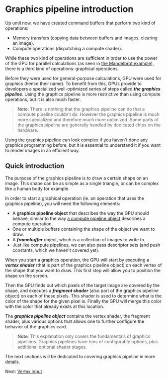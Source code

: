 # Graphics pipeline introduction

Up until now, we have created command buffers that perform two kind of operations:

- Memory transfers (copying data between buffers and images, clearing an image).
- Compute operations (dispatching a compute shader).

While these two kind of operations are sufficient in order to use the power of the GPU for
parallel calculations (as seen in [the Mandelbrot example](/guide/mandelbrot)), there is a third
kind of operations: graphical operations.

Before they were used for general-purpose calculations, GPU were used for graphics (hence their
name). To benefit from this, GPUs provide to developers a specialized well-optimized series of steps
called ***the graphics pipeline***. Using the graphics pipeline is more restrictive than using
compute operations, but it is also much faster.

> **Note**: There is nothing that the graphics pipeline can do that a compute pipeline couldn't do.
> However the graphics pipeline is much more specialized and therefore much more optimized. Some
> parts of the graphics pipeline are generally handled by dedicated chips on the hardware.

Using the graphics pipeline can look complex if you haven't done any graphics programming before,
but it is essential to understand it if you want to render images in an efficient way.

## Quick introduction

The purpose of the graphics pipeline is to draw a certain shape on an image. This shape can be as
simple as a single triangle, or can be complex like a human body for example.

In order to start a graphical operation (ie. an operation that uses the graphics pipeline), you
will need the following elements:

- A **graphics pipeline object** that describes the way the GPU should behave, similar to the
  way [a compute pipeline object](/guide/compute-pipeline) describes a compute operation.
- One or multiple buffers containing the shape of the object we want to draw.
- A ***framebuffer*** object, which is a collection of images to write to.
- Just like compute pipelines, we can also pass descriptor sets (and push constants, which we
  haven't covered yet).

When you start a graphics operation, the GPU will start by executing a ***vertex shader*** (that
is part of the graphics pipeline object) on each vertex of the shape that you want to draw. This
first step will allow you to position the shape on the screen.

Then the GPU finds out which pixels of the target image are covered by the shape, and executes a
***fragment shader*** (also part of the graphics pipeline object) on each of these pixels. This
shader is used to determine what is the color of the shape for the given pixel is. Finally the
GPU will merge this color with the color that already exists at this location.

The ***graphics pipeline object*** contains the vertex shader, the fragment shader, plus various
options that allows one to further configure the behavior of the graphics card.

> **Note**: This explanation only covers the fundamentals of graphics pipelines. Graphics pipelines
> have tons of configurable options, plus additional optional shader stages.

The next sections will be dedicated to covering graphics pipeline in more details.

Next: [Vertex input](/guide/vertex-input)
